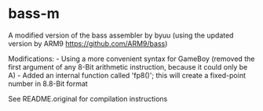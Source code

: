 # bass-m
A modified version of the bass assembler by byuu (using the updated version by ARM9 https://github.com/ARM9/bass)

Modifications:
    - Using a more convenient syntax for GameBoy (removed the first argument of any 8-Bit arithmetic instruction, because it could only be A)
    - Added an internal function called 'fp8()'; this will create a fixed-point number in 8.8-Bit format

See README.original for compilation instructions
